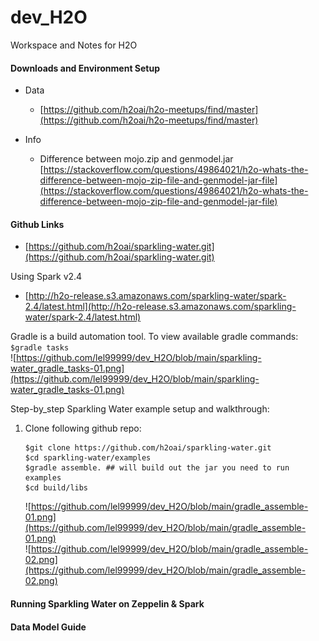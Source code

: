 # dev_H2O
Workspace and Notes for H2O

#### Downloads and Environment Setup
- Data
  - [https://github.com/h2oai/h2o-meetups/find/master](https://github.com/h2oai/h2o-meetups/find/master) <br/>

- Info
  - Difference between mojo.zip and genmodel.jar
    [https://stackoverflow.com/questions/49864021/h2o-whats-the-difference-between-mojo-zip-file-and-genmodel-jar-file](https://stackoverflow.com/questions/49864021/h2o-whats-the-difference-between-mojo-zip-file-and-genmodel-jar-file) <br/>

#### Github Links
- [https://github.com/h2oai/sparkling-water.git](https://github.com/h2oai/sparkling-water.git) <br/>

Using Spark v2.4 <br/>
- [http://h2o-release.s3.amazonaws.com/sparkling-water/spark-2.4/latest.html](http://h2o-release.s3.amazonaws.com/sparkling-water/spark-2.4/latest.html) <br/>

Gradle is a build automation tool. To view available gradle commands: <br/>
`$gradle tasks` <br/>
![https://github.com/lel99999/dev_H2O/blob/main/sparkling-water_gradle_tasks-01.png](https://github.com/lel99999/dev_H2O/blob/main/sparkling-water_gradle_tasks-01.png) <br/>

Step-by_step Sparkling Water example setup and walkthrough: <br/>
1) Clone following github repo:
   ```
   $git clone https://github.com/h2oai/sparkling-water.git
   $cd sparkling-water/examples
   $gradle assemble. ## will build out the jar you need to run examples
   $cd build/libs
   ```
   ![https://github.com/lel99999/dev_H2O/blob/main/gradle_assemble-01.png](https://github.com/lel99999/dev_H2O/blob/main/gradle_assemble-01.png) <br/>
   ![https://github.com/lel99999/dev_H2O/blob/main/gradle_assemble-02.png](https://github.com/lel99999/dev_H2O/blob/main/gradle_assemble-02.png) <br/>
   
#### Running Sparkling Water on Zeppelin & Spark


#### Data Model Guide

